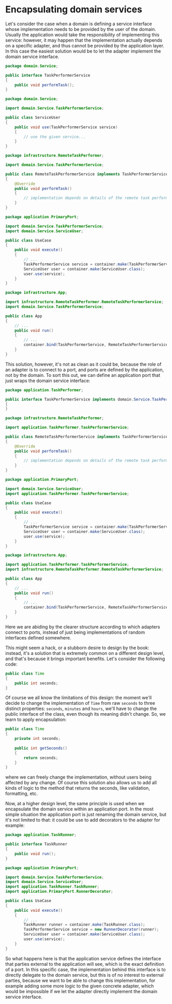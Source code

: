 # Encapsulating domain services

Let's consider the case when a domain is defining a service interface whose implementation needs to be provided by the user of the domain. Usually the application would take the responsibility of implementing this service: however, it may happen that the implementation actually depends on a specific adapter, and thus cannot be provided by the application layer. In this case the easiest solution would be to let the adapter implement the domain service interface.
```java
package domain.Service;

public interface TaskPerformerService
{
    public void performTask();
}
```
```java
package domain.Service;

import domain.Service.TaskPerformerService;

public class ServiceUser
{
    public void use(TaskPerformerService service)
    {
        // use the given service...
    }
}
```
```java
package infrastructure.RemoteTaskPerformer;

import domain.Service.TaskPerformerService;

public class RemoteTaskPerformerService implements TaskPerformerService
{
    @Override
    public void performTask()
    {
        // implementation depends on details of the remote task performer adapter
    }
}
```
```java
package application.PrimaryPort;

import domain.Service.TaskPerformerService;
import domain.Service.ServiceUser;

public class UseCase
{
    public void execute()
    {
        // ...
        TaskPerformerService service = container.make(TaskPerformerService);
        ServiceUser user = container.make(ServiceUser.class);
        user.use(service);
    }
}
```
```java
package infrastructure.App;

import infrastructure.RemoteTaskPerformer.RemoteTaskPerformerService;
import domain.Service.TaskPerformerService;

public class App
{
    // ...
    public void run()
    {
        // ...
        container.bind(TaskPerformerService, RemoteTaskPerformerService);
    }
}
```

This solution, however, it's not as clean as it could be, because the role of an adapter is to connect to a port, and ports are defined by the application, not by the domain. To sort this out, we can define an application port that just wraps the domain service interface:
```java
package application.TaskPerformer;

public interface TaskPerformerService implements domain.Service.TaskPerformerService
{
}
```
```java
package infrastructure.RemoteTaskPerformer;

import application.TaskPerformer.TaskPerformerService;

public class RemoteTaskPerformerService implements TaskPerformerService
{
    @Override
    public void performTask()
    {
        // implementation depends on details of the remote task performer adapter
    }
}
```
```java
package application.PrimaryPort;

import domain.Service.ServiceUser;
import application.TaskPerformer.TaskPerformerService;

public class UseCase
{
    public void execute()
    {
        // ...
        TaskPerformerService service = container.make(TaskPerformerService);
        ServiceUser user = container.make(ServiceUser.class);
        user.use(service);
    }
}
```
```java
package infrastructure.App;

import application.TaskPerformer.TaskPerformerService;
import infrastructure.RemoteTaskPerformer.RemoteTaskPerformerService;

public class App
{
    // ...
    public void run()
    {
        // ...
        container.bind(TaskPerformerService, RemoteTaskPerformerService);
    }
}
```

Here we are abiding by the clearer structure according to which adapters connect to ports, instead of just being implementations of random interfaces defined somewhere.

This might seem a hack, or a stubborn desire to design by the book: instead, it's a solution that is extremely common on a different design level, and that's because it brings important benefits. Let's consider the following code:
```java
public class Time
{
    public int seconds;
}
```

Of course we all know the limitations of this design: the moment we'll decide to change the implementation of `Time` from raw `seconds` to three distinct properties: `seconds`, `minutes` and `hours`, we'll have to change the public interface of the class, even though its meaning didn't change. So, we learn to apply encapsulation:
```java
public class Time
{
    private int seconds;
    
    public int getSeconds()
    {
        return seconds;
    }
}
```

where we can freely change the implementation, without users being affected by any change. Of course this solution also allows us to add all kinds of logic to the method that returns the seconds, like validation, formatting, etc.

Now, at a higher design level, the same principle is used when we encapsulate the domain service within an application port. In the most simple situation the application port is just renaming the domain service, but it's not limited to that: it could be use to add decorators to the adapter for example:
```java
package application.TaskRunner;

public interface TaskRunner
{
    public void run();
}
```
```java
package application.PrimaryPort;

import domain.Service.TaskPerformerService;
import domain.Service.ServiceUser;
import application.TaskRunner.TaskRunner;
import application.PrimaryPort.RunnerDecorator;

public class UseCase
{
    public void execute()
    {
        // ...
        TaskRunner runner = container.make(TaskRunner.class);
        TaskPerformerService service = new RunnerDecorator(runner);
        ServiceUser user = container.make(ServiceUser.class);
        user.use(service);
    }
}
```

So what happens here is that the application service defines the interface that parties external to the application will see, which is the exact definition of a port. In this specific case, the implementation behind this interface is to directly delegate to the domain service, but this is of no interest to external parties, because we want to be able to change this implementation, for example adding some more logic to the given concrete adapter, which would be impossible if we let the adapter directly implement the domain service interface.
